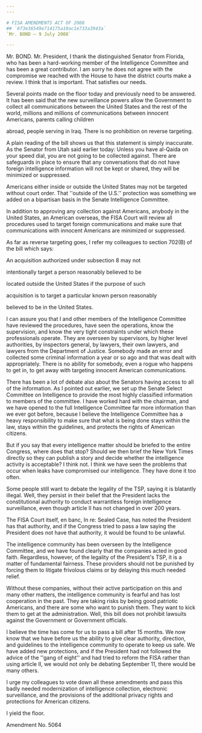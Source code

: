 ```yaml
---
---

# FISA AMENDMENTS ACT OF 2008
## `6f3e36549e714175a10ac1e733a3943a`
`Mr. BOND — 9 July 2008`

---
```



Mr. BOND. Mr. President, I thank the distinguished Senator from 
Florida, who has been a hard-working member of the Intelligence 
Committee and has been a great contributor. I am sorry he does not 
agree with the compromise we reached with the House to have the 
district courts make a review. I think that is important. That 
satisfies our needs.

Several points made on the floor today and previously need to be 
answered. It has been said that the new surveillance powers allow the 
Government to collect all communications between the United States and 
the rest of the world, millions and millions of communications between 
innocent Americans, parents calling children


abroad, people serving in Iraq. There is no prohibition on reverse 
targeting.

A plain reading of the bill shows us that this statement is simply 
inaccurate. As the Senator from Utah said earlier today: Unless you 
have al-Qaida on your speed dial, you are not going to be collected 
against. There are safeguards in place to ensure that any conversations 
that do not have foreign intelligence information will not be kept or 
shared, they will be minimized or suppressed.

Americans either inside or outside the United States may not be 
targeted without court order. That ''outside of the U.S.'' protection 
was something we added on a bipartisan basis in the Senate Intelligence 
Committee.

In addition to approving any collection against Americans, anybody in 
the United States, an American overseas, the FISA Court will review all 
procedures used to target foreign communications and make sure that 
communications with innocent Americans are minimized or suppressed.

As far as reverse targeting goes, I refer my colleagues to section 
702(B) of the bill which says:




 An acquisition authorized under subsection 8 may not 


 intentionally target a person reasonably believed to be 


 located outside the United States if the purpose of such 


 acquisition is to target a particular known person reasonably 


 believed to be in the United States.


I can assure you that I and other members of the Intelligence 
Committee have reviewed the procedures, have seen the operations, know 
the supervision, and know the very tight constraints under which these 
professionals operate. They are overseen by supervisors, by higher 
level authorities, by inspectors general, by lawyers, their own 
lawyers, and lawyers from the Department of Justice. Somebody made an 
error and collected some criminal information a year or so ago and that 
was dealt with appropriately. There is no ability for somebody, even a 
rogue who happens to get in, to get away with targeting innocent 
American communications.

There has been a lot of debate also about the Senators having access 
to all of the information. As I pointed out earlier, we set up the 
Senate Select Committee on Intelligence to provide the most highly 
classified information to members of the committee. I have worked hard 
with the chairman, and we have opened to the full Intelligence 
Committee far more information than we ever got before, because I 
believe the Intelligence Committee has a heavy responsibility to make 
sure that what is being done stays within the law, stays within the 
guidelines, and protects the rights of American citizens.

But if you say that every intelligence matter should be briefed to 
the entire Congress, where does that stop? Should we then brief the New 
York Times directly so they can publish a story and decide whether the 
intelligence activity is acceptable? I think not. I think we have seen 
the problems that occur when leaks have compromised our intelligence. 
They have done it too often.

Some people still want to debate the legality of the TSP, saying it 
is blatantly illegal. Well, they persist in their belief that the 
President lacks the constitutional authority to conduct warrantless 
foreign intelligence surveillance, even though article II has not 
changed in over 200 years.

The FISA Court itself, en banc, In re: Sealed Case, has noted the 
President has that authority, and if the Congress tried to pass a law 
saying the President does not have that authority, it would be found to 
be unlawful.

The intelligence community has been overseen by the Intelligence 
Committee, and we have found clearly that the companies acted in good 
faith. Regardless, however, of the legality of the President's TSP, it 
is a matter of fundamental fairness. These providers should not be 
punished by forcing them to litigate frivolous claims or by delaying 
this much needed relief.

Without these companies, without their active participation on this 
and many other matters, the intelligence community is fearful and has 
lost cooperation in the past. They are taking risks by being good 
patriotic Americans, and there are some who want to punish them. They 
want to kick them to get at the administration. Well, this bill does 
not prohibit lawsuits against the Government or Government officials.

I believe the time has come for us to pass a bill after 15 months. We 
now know that we have before us the ability to give clear authority, 
direction, and guidelines to the intelligence community to operate to 
keep us safe. We have added new protections, and if the President had 
not followed the advice of the ''gang of eight'' and had tried to 
reform the FISA rather than using article II, we would not only be 
debating September 11, there would be many others.

I urge my colleagues to vote down all these amendments and pass this 
badly needed modernization of intelligence collection, electronic 
surveillance, and the provisions of the additional privacy rights and 
protections for American citizens.

I yield the floor.















 Amendment No. 5064
